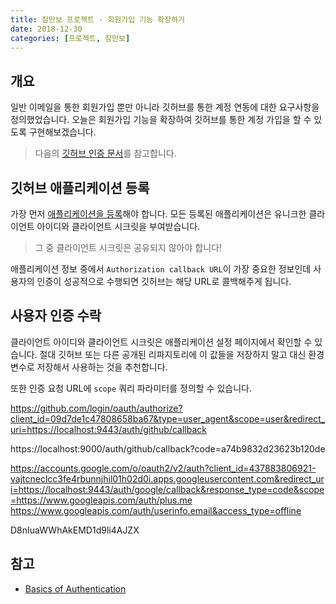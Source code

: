 ```yaml
---
title: 잠만보 프로젝트 - 회원가입 기능 확장하기
date: 2018-12-30
categories: [프로젝트, 잠만보]
---
```


## 개요
일반 이메일을 통한 회원가입 뿐만 아니라 깃허브를 통한 계정 연동에 대한 요구사항을 정의했었습니다. 오늘은 회원가입 기능을 확장하여 깃허브를 통한 계정 가입을 할 수 있도록 구현해보겠습니다.

> 다음의 [깃허브 인증 문서](https://developer.github.com/v3/guides/basics-of-authentication)를 참고합니다.

## 깃허브 애플리케이션 등록
가장 먼저 [애플리케이션을 등록](https://github.com/settings/applications/new)해야 합니다. 모든 등록된 애플리케이션은 유니크한 클라이언트 아이디와 클라이언트 시크릿을 부여받습니다.
> 그 중 클라이언트 시크릿은 공유되지 않아야 합니다!   

애플리케이션 정보 중에서 `Authorization callback URL`이 가장 중요한 정보인데 사용자의 인증이 성공적으로 수행되면 깃허브는 해당 URL로 콜백해주게 됩니다.

## 사용자 인증 수락   
클라이언트 아이디와 클라이언트 시크릿은 애플리케이션 설정 페이지에서 확인할 수 있습니다. 절대 깃허브 또는 다른 공개된 리파지토리에 이 값들을 저장하지 말고 대신 환경 변수로 저장해서 사용하는 것을 추천합니다.

또한 인증 요청 URL에 `scope` 쿼리 파라미터를 정의할 수 있습니다.


https://github.com/login/oauth/authorize?client_id=09d7de1c47808658ba67&type=user_agent&scope=user&redirect_uri=https://localhost:9443/auth/github/callback

https://localhost:9000/auth/github/callback?code=a74b9832d23623b120de

https://accounts.google.com/o/oauth2/v2/auth?client_id=437883806921-vajtcneclcc3fe4rbunnjhil01h02d0i.apps.googleusercontent.com&redirect_uri=https://localhost:9443/auth/google/callback&response_type=code&scope=https://www.googleapis.com/auth/plus.me https://www.googleapis.com/auth/userinfo.email&access_type=offline



D8nIuaWWhAkEMD1d9li4AJZX

## 참고
- [Basics of Authentication](https://developer.github.com/v3/guides/basics-of-authentication)
